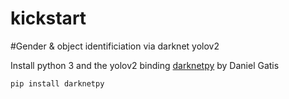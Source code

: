 # kickstart
#Gender & object identificiation via darknet yolov2

Install python 3 and the yolov2 binding [darknetpy](https://github.com/danielgatis/darknetpy) by Daniel Gatis

    pip install darknetpy
